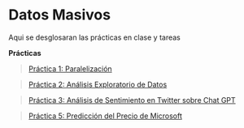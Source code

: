 # Datos Masivos

Aqui se desglosaran las prácticas en clase y tareas

**Prácticas**

> [Práctica 1: Paralelización](https://github.com/erickgt00/Datos-Masivos/blob/main/Practicas/Practica_Paralelizacion.ipynb)

> [Práctica 2: Análisis Exploratorio de Datos](https://github.com/erickgt00/Datos-Masivos/blob/main/Practicas/Practica_2.ipynb) 

> [Práctica 3: Análisis de Sentimiento en Twitter sobre Chat GPT](https://github.com/erickgt00/Datos-Masivos/blob/main/Practicas/Analisis_Sentimiento_Twitter_Chatgpt.ipynb)

> [Práctica 5: Predicción del Precio de Microsoft](https://github.com/erickgt00/Datos-Masivos/blob/main/Practicas/Prediccion_Microsoft.ipynb) 
